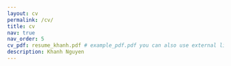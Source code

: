 ```yaml
---
layout: cv
permalink: /cv/
title: cv
nav: true
nav_order: 5
cv_pdf: resume_khanh.pdf # example_pdf.pdf you can also use external links here
description: Khanh Nguyen
---
```

